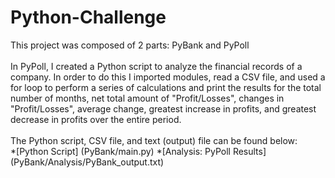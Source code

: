 # Python-Challenge
This project was composed of 2 parts: PyBank and PyPoll <br>
<br>
In PyPoll, I created a Python script to analyze the financial records of a company. In order to do this I imported modules, read a CSV file, and used a for loop to perform a series of calculations and print the results for the total number of months, net total amount of "Profit/Losses", changes in "Profit/Losses", average change, greatest increase in profits, and greatest decrease in profits over the entire period. <br>
<br>
The Python script, CSV file, and text (output) file can be found below:<br>
*[Python Script] (PyBank/main.py) 
*[Analysis: PyPoll Results] (PyBank/Analysis/PyBank_output.txt)



